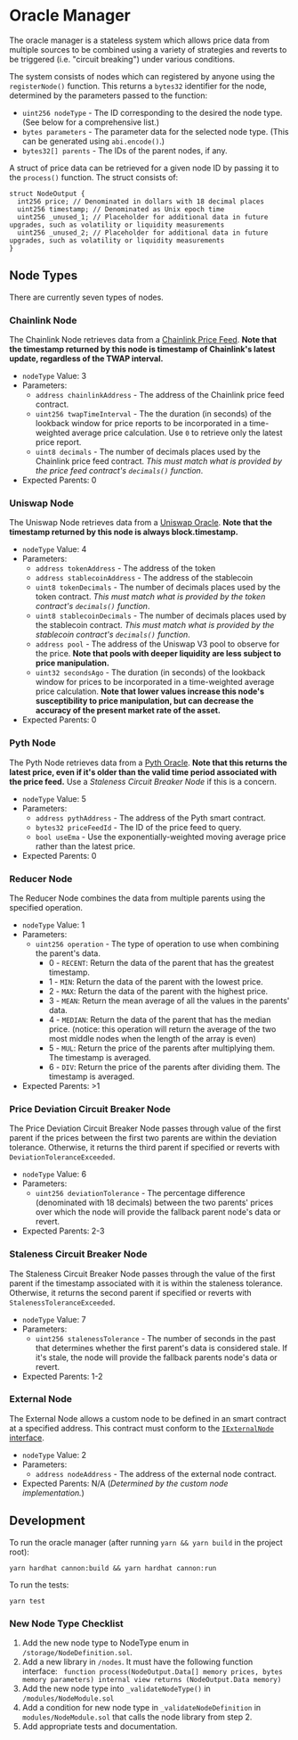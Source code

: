 # Oracle Manager

The oracle manager is a stateless system which allows price data from multiple sources to be combined using a variety of strategies and reverts to be triggered (i.e. "circuit breaking") under various conditions.

The system consists of nodes which can registered by anyone using the `registerNode()` function. This returns a `bytes32` identifier for the node, determined by the parameters passed to the function:

- `uint256 nodeType` - The ID corresponding to the desired the node type. (See below for a comprehensive list.)
- `bytes parameters` - The parameter data for the selected node type. (This can be generated using `abi.encode()`.)
- `bytes32[] parents` - The IDs of the parent nodes, if any.

A struct of price data can be retrieved for a given node ID by passing it to the `process()` function. The struct consists of:

```
struct NodeOutput {
  int256 price; // Denominated in dollars with 18 decimal places
  uint256 timestamp; // Denominated as Unix epoch time
  uint256 _unused_1; // Placeholder for additional data in future upgrades, such as volatility or liquidity measurements
  uint256 _unused_2; // Placeholder for additional data in future upgrades, such as volatility or liquidity measurements
}
```

## Node Types

There are currently seven types of nodes.

### Chainlink Node

The Chainlink Node retrieves data from a [Chainlink Price Feed](https://docs.chain.link/data-feeds/price-feeds/addresses/). **Note that the timestamp returned by this node is timestamp of Chainlink's latest update, regardless of the TWAP interval.**

- `nodeType` Value: 3
- Parameters:
  - `address chainlinkAddress` - The address of the Chainlink price feed contract.
  - `uint256 twapTimeInterval` - The the duration (in seconds) of the lookback window for price reports to be incorporated in a time-weighted average price calculation. Use `0` to retrieve only the latest price report.
  - `uint8 decimals` - The number of decimals places used by the Chainlink price feed contract. _This must match what is provided by the price feed contract's `decimals()` function_.
- Expected Parents: 0

### Uniswap Node

The Uniswap Node retrieves data from a [Uniswap Oracle](https://docs.uniswap.org/concepts/protocol/oracle). **Note that the timestamp returned by this node is always block.timestamp.**

- `nodeType` Value: 4
- Parameters:
  - `address tokenAddress` - The address of the token
  - `address stablecoinAddress` - The address of the stablecoin
  - `uint8 tokenDecimals` - The number of decimals places used by the token contract. _This must match what is provided by the token contract's `decimals()` function_.
  - `uint8 stablecoinDecimals` - The number of decimals places used by the stablecoin contract. _This must match what is provided by the stablecoin contract's `decimals()` function_.
  - `address pool` - The address of the Uniswap V3 pool to observe for the price. **Note that pools with deeper liquidity are less subject to price manipulation.**
  - `uint32 secondsAgo` - The duration (in seconds) of the lookback window for prices to be incorporated in a time-weighted average price calculation. **Note that lower values increase this node's susceptibility to price manipulation, but can decrease the accuracy of the present market rate of the asset.**
- Expected Parents: 0

### Pyth Node

The Pyth Node retrieves data from a [Pyth Oracle](https://docs.pyth.network/pythnet-price-feeds/evm). **Note that this returns the latest price, even if it's older than the valid time period associated with the price feed.** Use a _Staleness Circuit Breaker Node_ if this is a concern.

- `nodeType` Value: 5
- Parameters:
  - `address pythAddress` - The address of the Pyth smart contract.
  - `bytes32 priceFeedId` - The ID of the price feed to query.
  - `bool useEma` - Use the exponentially-weighted moving average price rather than the latest price.
- Expected Parents: 0

### Reducer Node

The Reducer Node combines the data from multiple parents using the specified operation.

- `nodeType` Value: 1
- Parameters:
  - `uint256 operation` - The type of operation to use when combining the parent's data.
    - 0 - `RECENT`: Return the data of the parent that has the greatest timestamp.
    - 1 - `MIN`: Return the data of the parent with the lowest price.
    - 2 - `MAX`: Return the data of the parent with the highest price.
    - 3 - `MEAN`: Return the mean average of all the values in the parents' data.
    - 4 - `MEDIAN`: Return the data of the parent that has the median price. (notice: this operation will return the average of the two most middle nodes when the length of the array is even)
    - 5 - `MUL`: Return the price of the parents after multiplying them. The timestamp is averaged.
    - 6 - `DIV`: Return the price of the parents after dividing them. The timestamp is averaged.
- Expected Parents: >1

### Price Deviation Circuit Breaker Node

The Price Deviation Circuit Breaker Node passes through value of the first parent if the prices between the first two parents are within the deviation tolerance. Otherwise, it returns the third parent if specified or reverts with `DeviationToleranceExceeded`.

- `nodeType` Value: 6
- Parameters:
  - `uint256 deviationTolerance` - The percentage difference (denominated with 18 decimals) between the two parents' prices over which the node will provide the fallback parent node's data or revert.
- Expected Parents: 2-3

### Staleness Circuit Breaker Node

The Staleness Circuit Breaker Node passes through the value of the first parent if the timestamp associated with it is within the staleness tolerance. Otherwise, it returns the second parent if specified or reverts with `StalenessToleranceExceeded`.

- `nodeType` Value: 7
- Parameters:
  - `uint256 stalenessTolerance` - The number of seconds in the past that determines whether the first parent's data is considered stale. If it's stale, the node will provide the fallback parents node's data or revert.
- Expected Parents: 1-2

### External Node

The External Node allows a custom node to be defined in an smart contract at a specified address. This contract must conform to the [`IExternalNode` interface](./contracts/interfaces/external/IExternalNode.sol).

- `nodeType` Value: 2
- Parameters:
  - `address nodeAddress` - The address of the external node contract.
- Expected Parents: N/A (_Determined by the custom node implementation._)

## Development

To run the oracle manager (after running `yarn && yarn build` in the project root):

`yarn hardhat cannon:build && yarn hardhat cannon:run`

To run the tests:

`yarn test`

### New Node Type Checklist

1.  Add the new node type to NodeType enum in `/storage/NodeDefinition.sol`.
2.  Add a new library in `/nodes`. It must have the following function interface:
    ` function process(NodeOutput.Data[] memory prices, bytes memory parameters) internal view returns (NodeOutput.Data memory)`
3.  Add the new node type into `_validateNodeType()` in `/modules/NodeModule.sol`
4.  Add a condition for new node type in `_validateNodeDefinition` in `modules/NodeModule.sol` that calls the node library from step 2.
5.  Add appropriate tests and documentation.
